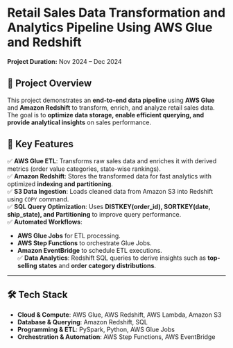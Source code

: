 # Retail Sales Data Transformation and Analytics Pipeline Using AWS Glue and Redshift  
**Project Duration:** Nov 2024 – Dec 2024  

## **📌 Project Overview**
This project demonstrates an **end-to-end data pipeline** using **AWS Glue** and **Amazon Redshift** to transform, enrich, and analyze retail sales data. The goal is to **optimize data storage, enable efficient querying, and provide analytical insights** on sales performance.  

## **🚀 Key Features**
✅ **AWS Glue ETL**: Transforms raw sales data and enriches it with derived metrics (order value categories, state-wise rankings).  
✅ **Amazon Redshift**: Stores the transformed data for fast analytics with optimized **indexing and partitioning**.  
✅ **S3 Data Ingestion**: Loads cleaned data from Amazon S3 into Redshift using `COPY` command.  
✅ **SQL Query Optimization**: Uses **DISTKEY(order_id), SORTKEY(date, ship_state), and Partitioning** to improve query performance.  
✅ **Automated Workflows**:  
   - **AWS Glue Jobs** for ETL processing.  
   - **AWS Step Functions** to orchestrate Glue Jobs.  
   - **Amazon EventBridge** to schedule ETL executions.  
✅ **Data Analytics**: Redshift SQL queries to derive insights such as **top-selling states** and **order category distributions**.  

---

## **🛠️ Tech Stack**
- **Cloud & Compute**: AWS Glue, AWS Redshift, AWS Lambda, Amazon S3  
- **Database & Querying**: Amazon Redshift, SQL  
- **Programming & ETL**: PySpark, Python, AWS Glue Jobs  
- **Orchestration & Automation**: AWS Step Functions, AWS EventBridge  


